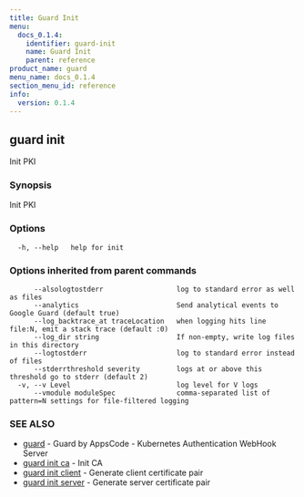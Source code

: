 ```yaml
---
title: Guard Init
menu:
  docs_0.1.4:
    identifier: guard-init
    name: Guard Init
    parent: reference
product_name: guard
menu_name: docs_0.1.4
section_menu_id: reference
info:
  version: 0.1.4
---
```


## guard init

Init PKI

### Synopsis

Init PKI

### Options

```
  -h, --help   help for init
```

### Options inherited from parent commands

```
      --alsologtostderr                  log to standard error as well as files
      --analytics                        Send analytical events to Google Guard (default true)
      --log_backtrace_at traceLocation   when logging hits line file:N, emit a stack trace (default :0)
      --log_dir string                   If non-empty, write log files in this directory
      --logtostderr                      log to standard error instead of files
      --stderrthreshold severity         logs at or above this threshold go to stderr (default 2)
  -v, --v Level                          log level for V logs
      --vmodule moduleSpec               comma-separated list of pattern=N settings for file-filtered logging
```

### SEE ALSO

* [guard](/docs/0.1.4/reference/guard)	 - Guard by AppsCode - Kubernetes Authentication WebHook Server
* [guard init ca](/docs/0.1.4/reference/guard_init_ca)	 - Init CA
* [guard init client](/docs/0.1.4/reference/guard_init_client)	 - Generate client certificate pair
* [guard init server](/docs/0.1.4/reference/guard_init_server)	 - Generate server certificate pair

